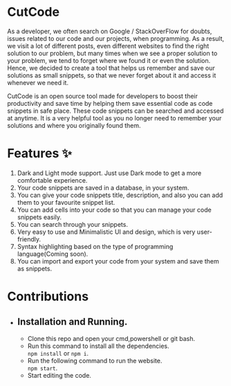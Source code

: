 # CutCode

As a developer, we often search on Google / StackOverFlow for doubts, issues related to our code and our projects, when programming. As a result, we visit a lot of different posts, even different websites to find the right solution to our problem, but many times when we see a proper solution to your problem, we tend to forget where we found it or even the solution. Hence, we decided to create a tool that helps us remember and save our solutions as small snippets, so that we never forget about it and access it whenever we need it.

CutCode is an open source tool made for developers to boost their productivity and save time by helping them save essential code as code snippets in safe place. These code snippets can be searched and accessed at anytime. It is a very helpful tool as you no longer need to remember your solutions and where you originally found them.

# Features ✨

1. Dark and Light mode support. Just use Dark mode to get a more comfortable experience.
2. Your code snippets are saved in a database, in your system.
3. You can give your code snippets title, description, and also you can add them to your favourite snippet list.
4. You can add cells into your code so that you can manage your code snippets easily.
5. You can search through your snippets.
6. Very easy to use and Minimalistic UI and design, which is very user-friendly.
7. Syntax highlighting based on the type of programming language(Coming soon).
8. You can import and export your code from your system and save them as snippets.

# Contributions

- ## Installation and Running.
  - Clone this repo and open your cmd,powershell or git bash.
  - Run this command to install all the dependencies.
    <br/>
    `npm install` or `npm i`.
  - Run the following command to run the website.
    <br />
    `npm start`.
  - Start editing the code.
